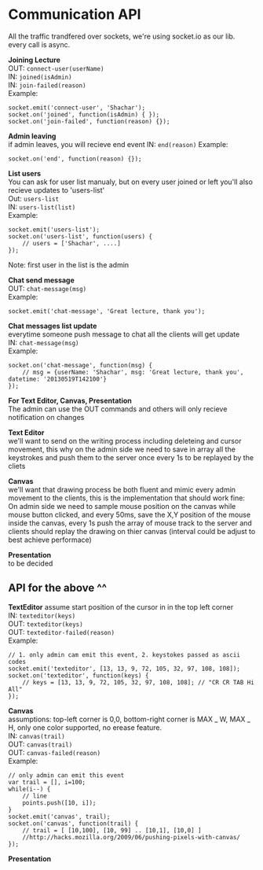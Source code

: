 Communication API
=================

All the traffic trandfered over sockets, we're using socket.io as our lib.  
every call is async.  

**Joining Lecture**  
OUT: `connect-user(userName)`  
IN: `joined(isAdmin)`  
IN: `join-failed(reason)`  
Example:  

	socket.emit('connect-user', 'Shachar');
	socket.on('joined', function(isAdmin) {	});
	socket.on('join-failed', function(reason) {});

**Admin leaving**  
if admin leaves, you will recieve end event
IN: `end(reason)` 
Example:

	socket.on('end', function(reason) {});

**List users**  
You can ask for user list manualy, but on every user joined or left you'll also recieve updates to 'users-list'  
Out: `users-list`  
IN: `users-list(list)`  
Example:

	socket.emit('users-list');
	socket.on('users-list', function(users) {
		// users = ['Shachar', ....]
	});
Note: first user in the list is the admin  


**Chat send message**  
OUT: `chat-message(msg)`  
Example:  

	socket.emit('chat-message', 'Great lecture, thank you'); 


**Chat messages list update**  
everytime someone push message to chat all the clients will get update  
IN: `chat-message(msg)`  
Example:  

	socket.on('chat-message', function(msg) {
		// msg = {userName: 'Shachar', msg: 'Great lecture, thank you', datetime: '20130519T142100'}
	});


**For Text Editor, Canvas, Presentation**  
The admin can use the OUT commands and others will only recieve notification on changes  

**Text Editor**  
we'll want to send on the writing process including deleteing and cursor movement, this why on the admin side we need to
save in array all the keystrokes and push them to the server once every 1s to be replayed by the cliets  

**Canvas**  
we'll want that drawing process be both fluent and mimic every admin movement to the clients, this is the implementation that should work fine: On admin side we need to sample mouse position on the canvas while mouse button clicked, and every 50ms, save the X,Y position of the mouse inside the canvas, every 1s push the array of mouse track to the server and clients should replay the drawing on thier canvas (interval could be adjust to best achieve performace)  

**Presentation**  
to be decided  

## API for the above ^^  

**TextEditor**
assume start position of the cursor in in the top left corner  
IN: `texteditor(keys)`  
OUT: `texteditor(keys)`  
OUT: `texteditor-failed(reason)`  
Example:
	
	// 1. only admin cam emit this event, 2. keystokes passed as ascii codes
	socket.emit('texteditor', [13, 13, 9, 72, 105, 32, 97, 108, 108]);
	socket.on('texteditor', function(keys) {
		// keys = [13, 13, 9, 72, 105, 32, 97, 108, 108]; // "CR CR TAB Hi All"
	});

**Canvas**  
assumptions: top-left corner is 0,0, bottom-right corner is MAX _ W, MAX _ H, only one color supported, no erease feature.  
IN: `canvas(trail)`  
OUT: `canvas(trail)`  
OUT: `canvas-failed(reason)`  
Example:

	// only admin can emit this event
	var trail = [], i=100;
	while(i--) {
		// line
		points.push([10, i]);
	}
	socket.emit('canvas', trail);
	socket.on('canvas', function(trail) {
		// trail = [ [10,100], [10, 99] .. [10,1], [10,0] ]
		//http://hacks.mozilla.org/2009/06/pushing-pixels-with-canvas/
	});


**Presentation**  

